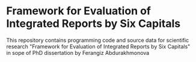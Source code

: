 # Framework for Evaluation of Integrated Reports by Six Capitals
This repository contains programming code and source data for scientific research "Framework for Evaluation of Integrated Reports by Six Capitals" in sope of PhD dissertation by Ferangiz Abdurakhmonova 
